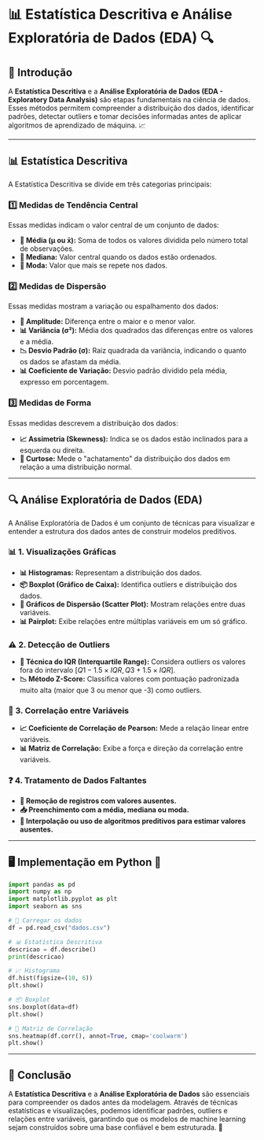 # 📊 Estatística Descritiva e Análise Exploratória de Dados (EDA) 🔍

## 📌 Introdução

A **Estatística Descritiva** e a **Análise Exploratória de Dados (EDA - Exploratory Data Analysis)** são etapas fundamentais na ciência de dados. Esses métodos permitem compreender a distribuição dos dados, identificar padrões, detectar outliers e tomar decisões informadas antes de aplicar algoritmos de aprendizado de máquina. 📈

---

## 📊 Estatística Descritiva

A Estatística Descritiva se divide em três categorias principais:

### 1️⃣ Medidas de Tendência Central

Essas medidas indicam o valor central de um conjunto de dados:

- **📏 Média (μ ou x̄):** Soma de todos os valores dividida pelo número total de observações.
- **📍 Mediana:** Valor central quando os dados estão ordenados.
- **🔁 Moda:** Valor que mais se repete nos dados.

### 2️⃣ Medidas de Dispersão

Essas medidas mostram a variação ou espalhamento dos dados:

- **📏 Amplitude:** Diferença entre o maior e o menor valor.
- **📊 Variância (σ²):** Média dos quadrados das diferenças entre os valores e a média.
- **📉 Desvio Padrão (σ):** Raiz quadrada da variância, indicando o quanto os dados se afastam da média.
- **📊 Coeficiente de Variação:** Desvio padrão dividido pela média, expresso em porcentagem.

### 3️⃣ Medidas de Forma

Essas medidas descrevem a distribuição dos dados:

- **📈 Assimetria (Skewness):** Indica se os dados estão inclinados para a esquerda ou direita.
- **🔄 Curtose:** Mede o "achatamento" da distribuição dos dados em relação a uma distribuição normal.

---

## 🔍 Análise Exploratória de Dados (EDA)

A Análise Exploratória de Dados é um conjunto de técnicas para visualizar e entender a estrutura dos dados antes de construir modelos preditivos.

### 📊 1. Visualizações Gráficas

- **📊 Histogramas:** Representam a distribuição dos dados.
- **📦 Boxplot (Gráfico de Caixa):** Identifica outliers e distribuição dos dados.
- **🔄 Gráficos de Dispersão (Scatter Plot):** Mostram relações entre duas variáveis.
- **📊 Pairplot:** Exibe relações entre múltiplas variáveis em um só gráfico.

### ⚠️ 2. Detecção de Outliers

- **📏 Técnica do IQR (Interquartile Range):** Considera outliers os valores fora do intervalo $[Q1 - 1.5 \times IQR, Q3 + 1.5 \times IQR]$.
- **📉 Método Z-Score:** Classifica valores com pontuação padronizada muito alta (maior que 3 ou menor que -3) como outliers.

### 🔗 3. Correlação entre Variáveis

- **📈 Coeficiente de Correlação de Pearson:** Mede a relação linear entre variáveis.
- **📊 Matriz de Correlação:** Exibe a força e direção da correlação entre variáveis.

### ❓ 4. Tratamento de Dados Faltantes

- **🚫 Remoção de registros com valores ausentes.**
- **📥 Preenchimento com a média, mediana ou moda.**
- **🧠 Interpolação ou uso de algoritmos preditivos para estimar valores ausentes.**

---

## 🖥️ Implementação em Python 🐍

```python
import pandas as pd
import numpy as np
import matplotlib.pyplot as plt
import seaborn as sns

# 📂 Carregar os dados
df = pd.read_csv("dados.csv")

# 📊 Estatística Descritiva
descricao = df.describe()
print(descricao)

# 📈 Histograma
df.hist(figsize=(10, 6))
plt.show()

# 📦 Boxplot
sns.boxplot(data=df)
plt.show()

# 🔗 Matriz de Correlação
sns.heatmap(df.corr(), annot=True, cmap='coolwarm')
plt.show()
```

---

## 🎯 Conclusão

A **Estatística Descritiva** e a **Análise Exploratória de Dados** são essenciais para compreender os dados antes da modelagem. Através de técnicas estatísticas e visualizações, podemos identificar padrões, outliers e relações entre variáveis, garantindo que os modelos de machine learning sejam construídos sobre uma base confiável e bem estruturada. 🚀


